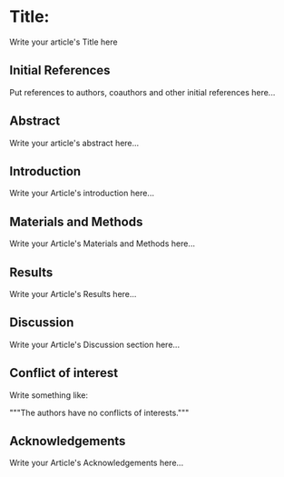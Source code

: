 # Title:

Write your article's Title here

## Initial References

Put references to authors, coauthors and other initial references here...

## Abstract

Write your article's abstract here...

## Introduction

Write your Article's introduction here...

## Materials and Methods

Write your Article's Materials and Methods here...

## Results

Write your Article's Results here...

## Discussion

Write your Article's Discussion section here...

## Conflict of interest

Write something like:

"""The authors have no conflicts of interests."""

## Acknowledgements

Write your Article's Acknowledgements here...

